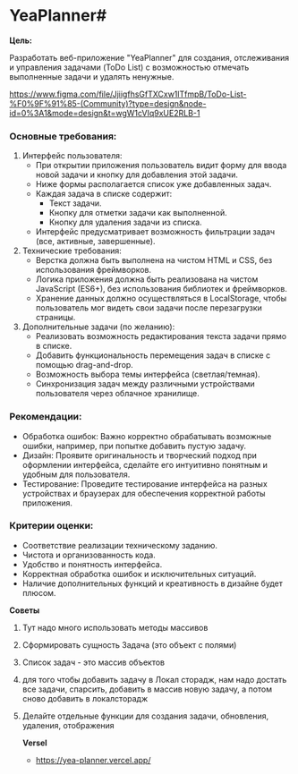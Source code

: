 # YeaPlanner#

**Цель:**

Разработать веб-приложение "YeaPlanner" для создания, отслеживания и управления задачами (ToDo List) с возможностью отмечать выполненные задачи и удалять ненужные.

https://www.figma.com/file/JjiigfhsGfTXCxw1lTfmpB/ToDo-List-%F0%9F%91%85-(Community)?type=design&node-id=0%3A1&mode=design&t=wgW1cVIq9xUE2RLB-1

### **Основные требования:**

1. Интерфейс пользователя:
    - При открытии приложения пользователь видит форму для ввода новой задачи и кнопку для добавления этой задачи.
    - Ниже формы располагается список уже добавленных задач.
    - Каждая задача в списке содержит:
        - Текст задачи.
        - Кнопку для отметки задачи как выполненной.
        - Кнопку для удаления задачи из списка.
    - Интерфейс предусматривает возможность фильтрации задач (все, активные, завершенные).
2. Технические требования:
    - Верстка должна быть выполнена на чистом HTML и CSS, без использования фреймворков.
    - Логика приложения должна быть реализована на чистом JavaScript (ES6+), без использования библиотек и фреймворков.
    - Хранение данных должно осуществляться в LocalStorage, чтобы пользователь мог видеть свои задачи после перезагрузки страницы.
3. Дополнительные задачи (по желанию):
    - Реализовать возможность редактирования текста задачи прямо в списке.
    - Добавить функциональность перемещения задач в списке с помощью drag-and-drop.
    - Возможность выбора темы интерфейса (светлая/темная).
    - Синхронизация задач между различными устройствами пользователя через облачное хранилище.

### **Рекомендации:**

-   Обработка ошибок: Важно корректно обрабатывать возможные ошибки, например, при попытке добавить пустую задачу.
-   Дизайн: Проявите оригинальность и творческий подход при оформлении интерфейса, сделайте его интуитивно понятным и удобным для пользователя.
-   Тестирование: Проведите тестирование интерфейса на разных устройствах и браузерах для обеспечения корректной работы приложения.

### **Критерии оценки:**

-   Соответствие реализации техническому заданию.
-   Чистота и организованность кода.
-   Удобство и понятность интерфейса.
-   Корректная обработка ошибок и исключительных ситуаций.
-   Наличие дополнительных функций и креативность в дизайне будет плюсом.

**Советы**

1. Тут надо много использовать методы массивов
2. Сформировать сущность Задача (это объект с полями)
3. Список задач - это массив объектов
4. для того чтобы добавить задачу в Локал сторадж, нам надо достать все задачи, спарсить, добавить в массив новую задачу, а потом сново добавить в локалсторадж
5. Делайте отдельные функции для создания задачи, обновления, удаления, отображения

   **Versel**

   - https://yea-planner.vercel.app/
